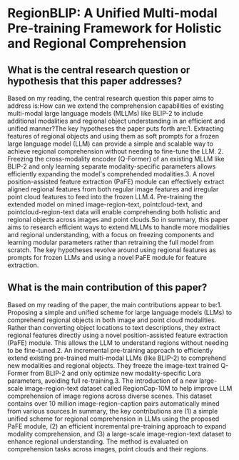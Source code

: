 # RegionBLIP: A Unified Multi-modal Pre-training Framework for Holistic   and Regional Comprehension

## What is the central research question or hypothesis that this paper addresses?

Based on my reading, the central research question this paper aims to address is:How can we extend the comprehension capabilities of existing multi-modal large language models (MLLMs) like BLIP-2 to include additional modalities and regional object understanding in an efficient and unified manner?The key hypotheses the paper puts forth are:1. Extracting features of regional objects and using them as soft prompts for a frozen large language model (LLM) can provide a simple and scalable way to achieve regional comprehension without needing to fine-tune the LLM. 2. Freezing the cross-modality encoder (Q-Former) of an existing MLLM like BLIP-2 and only learning separate modality-specific parameters allows efficiently expanding the model's comprehended modalities.3. A novel position-assisted feature extraction (PaFE) module can effectively extract aligned regional features from both regular image features and irregular point cloud features to feed into the frozen LLM.4. Pre-training the extended model on mined image-region-text, pointcloud-text, and pointcloud-region-text data will enable comprehending both holistic and regional objects across images and point clouds.So in summary, this paper aims to research efficient ways to extend MLLMs to handle more modalities and regional understanding, with a focus on freezing components and learning modular parameters rather than retraining the full model from scratch. The key hypotheses revolve around using regional features as prompts for frozen LLMs and using a novel PaFE module for feature extraction.


## What is the main contribution of this paper?

Based on my reading of the paper, the main contributions appear to be:1. Proposing a simple and unified scheme for large language models (LLMs) to comprehend regional objects in both image and point cloud modalities. Rather than converting object locations to text descriptions, they extract regional features directly using a novel position-assisted feature extraction (PaFE) module. This allows the LLM to understand regions without needing to be fine-tuned.2. An incremental pre-training approach to efficiently extend existing pre-trained multi-modal LLMs (like BLIP-2) to comprehend new modalities and regional objects. They freeze the image-text trained Q-Former from BLIP-2 and only optimize new modality-specific Lora parameters, avoiding full re-training.3. The introduction of a new large-scale image-region-text dataset called RegionCap-10M to help improve LLM comprehension of image regions across diverse scenes. This dataset contains over 10 million image-region-caption pairs automatically mined from various sources.In summary, the key contributions are (1) a simple unified scheme for regional comprehension in LLMs using the proposed PaFE module, (2) an efficient incremental pre-training approach to expand modality comprehension, and (3) a large-scale image-region-text dataset to enhance regional understanding. The method is evaluated on comprehension tasks across images, point clouds and their regions.
